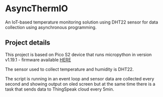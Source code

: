 # AsyncThermIO
An IoT-based temperature monitoring solution using DHT22 sensor for data collection using asynchronous programming.

## Project details

This project is based on Pico S2 device that runs micropython in version v1.19.1 - firmware available [HERE](https://micropython.org/download/LOLIN_S2_PICO/)

The sensor used to collect temperature and humidity is DHT22.

The script is running in an event loop and sensor data are collected every second and showing output on oled screen but at the same time there is a task that sends data to ThingSpeak cloud every 5min.
